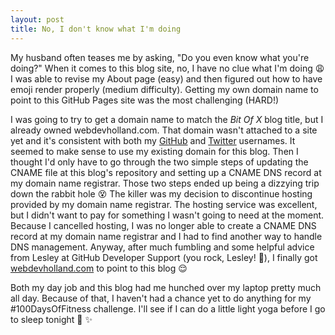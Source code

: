 ```yaml
---
layout: post
title: No, I don't know what I'm doing
---
```


My husband often teases me by asking, "Do you even know what you're doing?" When it comes to this blog site, no, I have no clue what I'm doing :weary: I was able to revise my About page (easy) and then figured out how to have emoji render properly (medium difficulty). Getting my own domain name to point to this GitHub Pages site was the most challenging (HARD!)

I was going to try to get a domain name to match the *Bit Of X* blog title, but I already owned webdevholland.com. That domain wasn't attached to a site yet and it's consistent with both my [GitHub](https://github.com/webdevholland) and [Twitter](https://twitter.com/webdevholland) usernames. It seemed to make sense to use my existing domain for this blog. Then I thought I'd only have to go through the two simple steps of updating the CNAME file at this blog's repository and setting up a CNAME DNS record at my domain name registrar. Those two steps ended up being a dizzying trip down the rabbit hole :dizzy_face: The killer was my decision to discontinue hosting provided by my domain name registrar. The hosting service was excellent, but I didn't want to pay for something I wasn't going to need at the moment. Because I cancelled hosting, I was no longer able to create a CNAME DNS record at my domain name registrar and I had to find another way to handle DNS management. Anyway, after much fumbling and some helpful advice from Lesley at GitHub Developer Support (you rock, Lesley! :star2:), I finally got [webdevholland.com](http://www.webdevholland.com/) to point to this blog :relieved:

Both my day job and this blog had me hunched over my laptop pretty much all day. Because of that, I haven't had a chance yet to do anything for my #100DaysOfFitness challenge. I'll see if I can do a little light yoga before I go to sleep tonight :pray: :sparkles:
